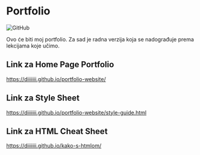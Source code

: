# Portfolio
<img alt="GitHub" src="https://img.shields.io/github/license/Diiiiiii/portfolio-website?style=flat-square">

Ovo će biti moj portfolio. Za sad je radna verzija koja se nadograđuje prema lekcijama koje učimo.


## Link za Home Page Portfolio
https://diiiiiii.github.io/portfolio-website/

## Link za Style Sheet 
https://diiiiiii.github.io/portfolio-website/style-guide.html

## Link za HTML Cheat Sheet
https://diiiiiii.github.io/kako-s-htmlom/

